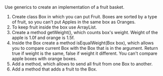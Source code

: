 Use generics to create an implementation of a fruit basket.

1. Create class Box in which you can put Fruit. Boxes are sorted by a type of fruit, so you can't put Apples in the
   same box as Oranges.
2. To keep fruit inside the box use ArrayList.
3. Create a method getWeight(), which counts box's weight. Weight of the apple is 1.0f and orange is 1.5f.
4. Inside the Box create a method isEqualWeight(Box box), which allows you to compare current Box with the Box that is
   in the argument. Return true if weight is the same, false if weight it different. You can't compare apple boxes with
   orange boxes.
5. Add a method, which allows to send all fruit from one Box to another.
6. Add a method that adds a fruit to the Box.